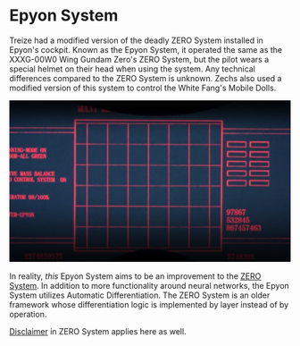 # Epyon System
Treize had a modified version of the deadly ZERO System installed in Epyon's cockpit. Known as the Epyon System, it operated the same as the XXXG-00W0 Wing Gundam Zero's ZERO System, but the pilot wears a special helmet on their head when using the system. Any technical differences compared to the ZERO System is unknown. Zechs also used a modified version of this system to control the White Fang's Mobile Dolls.

![epyon-system-image](img.png)


In reality, *this* Epyon System aims to be an improvement to the [ZERO System]. In addition to more functionality around neural networks, the Epyon System utilizes Automatic Differentiation. The ZERO System is an older framework whose differentiation logic is implemented by layer instead of by operation.

[Disclaimer] in ZERO System applies here as well.

[ZERO System]: https://github.com/mrglassdanny/ml-portfolio/blob/main/zero-system/README.md

[Disclaimer]: https://github.com/mrglassdanny/ml-portfolio/blob/main/zero-system/README.md